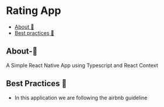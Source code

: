 # Rating App

- [About 📄](#about-📄)
- [Best practices 🤩](#best-practices-🤩)

## About-📄

A Simple React Native App using Typescript and React Context

## Best Practices 🤩

- In this application we are following the airbnb guideline
